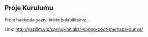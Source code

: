 
## Proje Kurulumu
Proje hakkında yazıyı linkte bulabilirsiniz.

Link: http://yazilim.vip/spring-initializr-spring-boot-merhaba-dunya/
